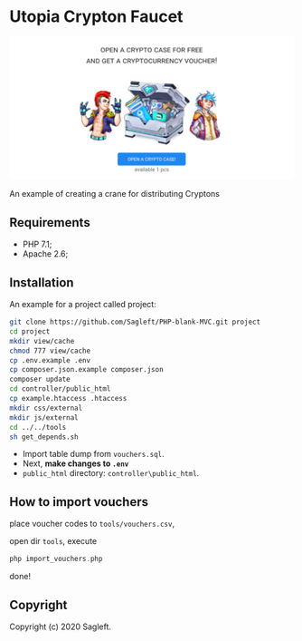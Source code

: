 # Utopia Crypton Faucet

![logo](controller/public_html/img/screen.png)

An example of creating a crane for distributing Cryptons

## Requirements
* PHP 7.1;
* Apache 2.6;

## Installation

An example for a project called project:

```bash
git clone https://github.com/Sagleft/PHP-blank-MVC.git project
cd project
mkdir view/cache
chmod 777 view/cache
cp .env.example .env
cp composer.json.example composer.json
composer update
cd controller/public_html
cp example.htaccess .htaccess
mkdir css/external
mkdir js/external
cd ../../tools
sh get_depends.sh
```

* Import table dump from `vouchers.sql`.
* Next, **make changes to `.env`**
* `public_html` directory: ``` controller\public_html ```.

## How to import vouchers

place voucher codes to `tools/vouchers.csv`,

open dir `tools`, execute

```php
php import_vouchers.php
```

done!

## Copyright

Copyright (c) 2020 Sagleft.
